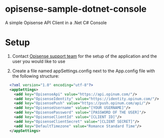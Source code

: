 # opisense-sample-dotnet-console
A simple Opisense API Client in a .Net C# Console

# Setup
1. Contact [Opisense support team](mailto:support@opinum.com) for the setup of the application and the user you would like to use

2. Create a file named appSettings.config next to the App.config file with the following structure:
```xml
  <?xml version="1.0" encoding="utf-8"?>
  <appSettings>
    <add key="OpisenseApi" value="https://api.opinum.com/"/>
    <add key="OpisenseIdentity" value="https://identity.opinum.com/"/>
    <add key="OpisensePush" value="https://push.opinum.com/api/"/>
    <add key="OpisenseUsername" value="[YOUR USERNAME]"/>
    <add key="OpisensePassword" value="[PASSWORD OF THE USER]"/>
    <add key="OpisenseClientId" value="[CLIENT ID]"/>
    <add key="OpisenseClientSecret" value="[CLIENT SECRET]"/>
    <add key="DefaultTimezone" value="Romance Standard Time"/>
  </appSettings>
```
